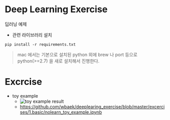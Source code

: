 Deep Learning Exercise
======================
딥러닝 예제

*  관련 라이브러리 설치

  ```
  pip install -r requirements.txt
  ```
  
  > mac 에서는 기본으로 설치된  python 외에  brew 나  port 등으로 python(>=2.7) 을 새로 설치해서 진행한다.

# Excrcise
* toy example
  * ![toy example result](https://raw.githubusercontent.com/wbaek/deeplearing_exercise/master/materials/1.basic/nolearn_toy_example_result.png)
  * https://github.com/wbaek/deeplearing_exercise/blob/master/excercises/1.basic/nolearn_toy_example.ipynb
